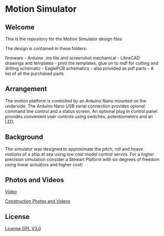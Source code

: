 # Motion Simulator

## Welcome

This is the repository for the Motion Simulator design files

The design is contained in these folders:

firmware   - Arduino .ino file and screenshot
mechanical - LibreCAD drawings and templates - print the templates, glue on to mdf for cutting and drilling
schematic  - EaglePCB schematics - also provided as pdf
parts      - A list of all the purchased parts

## Arrangement

The motion platform is controlled by an Arduino Nano mounted on the underside.
The Arduino Nano USB serial connection provides opional command line control and a status screen.
An optional plug in control panel provides convenient user controls using switches, potentiometers and an LED.

## Background

The simulator was designed to approximate the pitch, roll and heave motions of a ship at sea using low cost model control servos.
For a higher precision simulation consider a Stewart Plaform with six degrees of freedom using linear actuators and higher cost!

## Photos and Videos

[Video](https://www.youtube.com/watch?v=MUajh_KlW8U)

[Construction Photos and Videos](https://photos.app.goo.gl/xF3chL2MP4UncZHGA)

## License
[License GPL V3.0](https://www.gnu.org/licenses/gpl-3.0.en.html)

